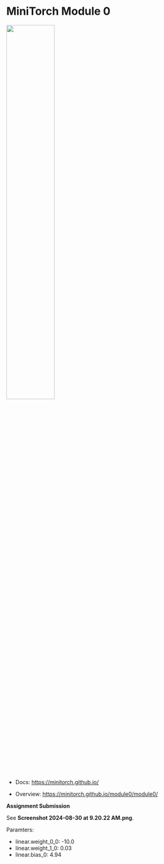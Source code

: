# MiniTorch Module 0

<img src="https://minitorch.github.io/minitorch.svg" width="50%">

* Docs: https://minitorch.github.io/

* Overview: https://minitorch.github.io/module0/module0/


**Assignment Submission**

See **Screenshot 2024-08-30 at 9.20.22 AM.png**. 

Paramters:

- linear.weight_0_0: -10.0
- linear.weight_1_0: 0.03
- linear.bias_0: 4.94
